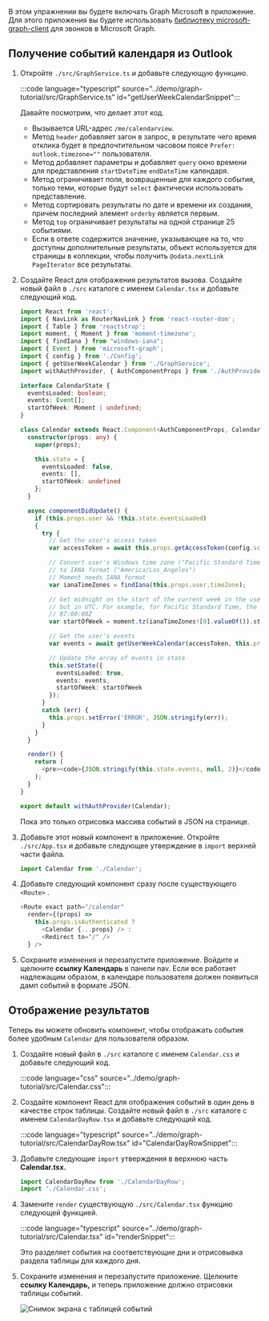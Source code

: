 <!-- markdownlint-disable MD002 MD041 -->

В этом упражнении вы будете включать Graph Microsoft в приложение. Для этого приложения вы будете использовать [библиотеку microsoft-graph-client](https://github.com/microsoftgraph/msgraph-sdk-javascript) для звонков в Microsoft Graph.

## <a name="get-calendar-events-from-outlook"></a>Получение событий календаря из Outlook

1. Откройте `./src/GraphService.ts` и добавьте следующую функцию.

    :::code language="typescript" source="../demo/graph-tutorial/src/GraphService.ts" id="getUserWeekCalendarSnippet":::

    Давайте посмотрим, что делает этот код.

    - Вызывается URL-адрес `/me/calendarview`.
    - Метод `header` добавляет загон в запрос, в результате чего время отклика будет в предпочтительном часовом поясе `Prefer: outlook.timezone=""` пользователя.
    - Метод добавляет параметры и добавляет `query` окно времени для представления `startDateTime` `endDateTime` календаря.
    - Метод ограничивает поля, возвращенные для каждого события, только теми, которые будут `select` фактически использовать представление.
    - Метод сортировать результаты по дате и времени их создания, причем последний элемент `orderby` является первым.
    - Метод `top` ограничивает результаты на одной странице 25 событиями.
    - Если в ответе содержится значение, указывающее на то, что доступны дополнительные результаты, объект используется для страницы в коллекции, чтобы получить `@odata.nextLink` `PageIterator` все результаты. [](https://docs.microsoft.com/graph/sdks/paging?tabs=typeScript)

1. Создайте React для отображения результатов вызова. Создайте новый файл в `./src` каталоге с именем `Calendar.tsx` и добавьте следующий код.

    ```typescript
    import React from 'react';
    import { NavLink as RouterNavLink } from 'react-router-dom';
    import { Table } from 'reactstrap';
    import moment, { Moment } from 'moment-timezone';
    import { findIana } from "windows-iana";
    import { Event } from 'microsoft-graph';
    import { config } from './Config';
    import { getUserWeekCalendar } from './GraphService';
    import withAuthProvider, { AuthComponentProps } from './AuthProvider';

    interface CalendarState {
      eventsLoaded: boolean;
      events: Event[];
      startOfWeek: Moment | undefined;
    }

    class Calendar extends React.Component<AuthComponentProps, CalendarState> {
      constructor(props: any) {
        super(props);

        this.state = {
          eventsLoaded: false,
          events: [],
          startOfWeek: undefined
        };
      }

      async componentDidUpdate() {
        if (this.props.user && !this.state.eventsLoaded)
        {
          try {
            // Get the user's access token
            var accessToken = await this.props.getAccessToken(config.scopes);

            // Convert user's Windows time zone ("Pacific Standard Time")
            // to IANA format ("America/Los_Angeles")
            // Moment needs IANA format
            var ianaTimeZones = findIana(this.props.user.timeZone);

            // Get midnight on the start of the current week in the user's timezone,
            // but in UTC. For example, for Pacific Standard Time, the time value would be
            // 07:00:00Z
            var startOfWeek = moment.tz(ianaTimeZones![0].valueOf()).startOf('week').utc();

            // Get the user's events
            var events = await getUserWeekCalendar(accessToken, this.props.user.timeZone, startOfWeek);

            // Update the array of events in state
            this.setState({
              eventsLoaded: true,
              events: events,
              startOfWeek: startOfWeek
            });
          }
          catch (err) {
            this.props.setError('ERROR', JSON.stringify(err));
          }
        }
      }

      render() {
        return (
          <pre><code>{JSON.stringify(this.state.events, null, 2)}</code></pre>
        );
      }
    }

    export default withAuthProvider(Calendar);
    ```

    Пока это только отрисовка массива событий в JSON на странице.

1. Добавьте этот новый компонент в приложение. Откройте `./src/App.tsx` и добавьте следующее утверждение в `import` верхней части файла.

    ```typescript
    import Calendar from './Calendar';
    ```

1. Добавьте следующий компонент сразу после существующего `<Route>` .

    ```typescript
    <Route exact path="/calendar"
      render={(props) =>
        this.props.isAuthenticated ?
          <Calendar {...props} /> :
          <Redirect to="/" />
      } />
    ```

1. Сохраните изменения и перезапустите приложение. Войдите и щелкните **ссылку Календарь** в панели nav. Если все работает надлежащим образом, в календаре пользователя должен появиться дамп событий в формате JSON.

## <a name="display-the-results"></a>Отображение результатов

Теперь вы можете обновить компонент, чтобы отображать события более удобным `Calendar` для пользователя образом.

1. Создайте новый файл в `./src` каталоге с именем `Calendar.css` и добавьте следующий код.

    :::code language="css" source="../demo/graph-tutorial/src/Calendar.css":::

1. Создайте компонент React для отображения событий в один день в качестве строк таблицы. Создайте новый файл в `./src` каталоге с именем `CalendarDayRow.tsx` и добавьте следующий код.

    :::code language="typescript" source="../demo/graph-tutorial/src/CalendarDayRow.tsx" id="CalendarDayRowSnippet":::

1. Добавьте следующие `import` утверждения в верхнюю часть **Calendar.tsx.**

    ```typescript
    import CalendarDayRow from './CalendarDayRow';
    import './Calendar.css';
    ```

1. Замените `render` существующую `./src/Calendar.tsx` функцию следующей функцией.

    :::code language="typescript" source="../demo/graph-tutorial/src/Calendar.tsx" id="renderSnippet":::

    Это разделяет события на соответствующие дни и отрисовывка раздела таблицы для каждого дня.

1. Сохраните изменения и перезапустите приложение. Щелкните **ссылку Календарь,** и теперь приложение должно отрисовки таблицы событий.

    ![Снимок экрана с таблицей событий](./images/add-msgraph-01.png)
